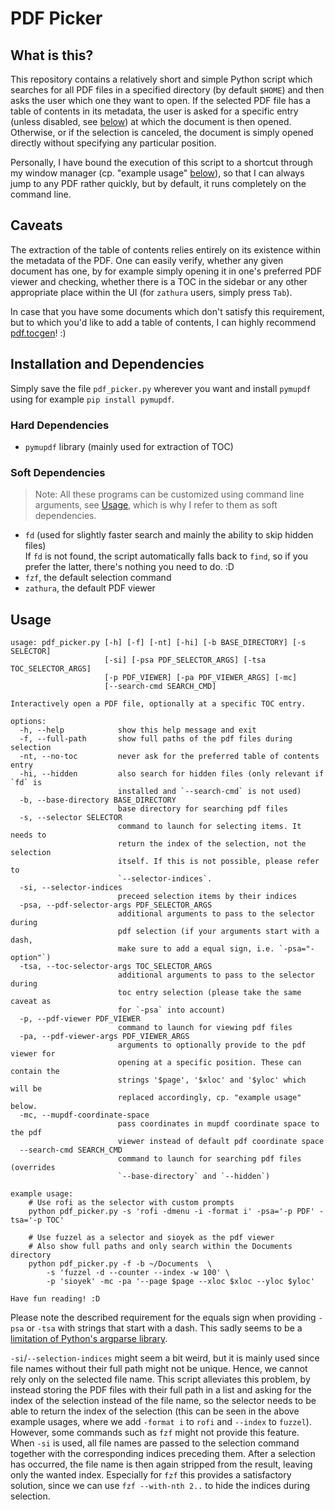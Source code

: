# PDF Picker

## What is this?
This repository contains a relatively short and simple Python script which searches for all PDF files in a specified directory (by default `$HOME`) and then asks the user which one they want to open.
If the selected PDF file has a table of contents in its metadata, the user is asked for a specific entry (unless disabled, see [below](#Usage)) at which the document is then opened.
Otherwise, or if the selection is canceled, the document is simply opened directly without specifying any particular position.

Personally, I have bound the execution of this script to a shortcut through my window manager (cp. "example usage" [below](#Usage)), so that I can always jump to any PDF rather quickly, but by default, it runs completely on the command line.

## Caveats
The extraction of the table of contents relies entirely on its existence within the metadata of the PDF.
One can easily verify, whether any given document has one, by for example simply opening it in one's preferred PDF viewer and checking, whether there is a TOC in the sidebar or any other appropriate place within the UI (for `zathura` users, simply press `Tab`).

In case that you have some documents which don't satisfy this requirement, but to which you'd like to add a table of contents, I can highly recommend [pdf.tocgen](https://github.com/Krasjet/pdf.tocgen)! :)

## Installation and Dependencies

Simply save the file `pdf_picker.py` wherever you want and install `pymupdf` using for example `pip install pymupdf`.

### Hard Dependencies
- `pymupdf` library (mainly used for extraction of TOC)

### Soft Dependencies

> Note: All these programs can be customized using command line arguments, see [Usage](#Usage), which is why I refer to them as soft dependencies.

- `fd` (used for slightly faster search and mainly the ability to skip hidden files)  
    If `fd` is not found, the script automatically falls back to `find`, so if you prefer the latter, there's nothing you need to do. :D
- `fzf`, the default selection command
- `zathura`, the default PDF viewer

## Usage

```
usage: pdf_picker.py [-h] [-f] [-nt] [-hi] [-b BASE_DIRECTORY] [-s SELECTOR]
                     [-si] [-psa PDF_SELECTOR_ARGS] [-tsa TOC_SELECTOR_ARGS]
                     [-p PDF_VIEWER] [-pa PDF_VIEWER_ARGS] [-mc]
                     [--search-cmd SEARCH_CMD]

Interactively open a PDF file, optionally at a specific TOC entry.

options:
  -h, --help            show this help message and exit
  -f, --full-path       show full paths of the pdf files during selection
  -nt, --no-toc         never ask for the preferred table of contents entry
  -hi, --hidden         also search for hidden files (only relevant if `fd` is
                        installed and `--search-cmd` is not used)
  -b, --base-directory BASE_DIRECTORY
                        base directory for searching pdf files
  -s, --selector SELECTOR
                        command to launch for selecting items. It needs to
                        return the index of the selection, not the selection
                        itself. If this is not possible, please refer to
                        `--selector-indices`.
  -si, --selector-indices
                        preceed selection items by their indices
  -psa, --pdf-selector-args PDF_SELECTOR_ARGS
                        additional arguments to pass to the selector during
                        pdf selection (if your arguments start with a dash,
                        make sure to add a equal sign, i.e. `-psa="-option"`)
  -tsa, --toc-selector-args TOC_SELECTOR_ARGS
                        additional arguments to pass to the selector during
                        toc entry selection (please take the same caveat as
                        for `-psa` into account)
  -p, --pdf-viewer PDF_VIEWER
                        command to launch for viewing pdf files
  -pa, --pdf-viewer-args PDF_VIEWER_ARGS
                        arguments to optionally provide to the pdf viewer for
                        opening at a specific position. These can contain the
                        strings '$page', '$xloc' and '$yloc' which will be
                        replaced accordingly, cp. "example usage" below.
  -mc, --mupdf-coordinate-space
                        pass coordinates in mupdf coordinate space to the pdf
                        viewer instead of default pdf coordinate space
  --search-cmd SEARCH_CMD
                        command to launch for searching pdf files (overrides
                        `--base-directory` and `--hidden`)

example usage:
    # Use rofi as the selector with custom prompts
    python pdf_picker.py -s 'rofi -dmenu -i -format i' -psa='-p PDF' -tsa='-p TOC'

    # Use fuzzel as a selector and sioyek as the pdf viewer
    # Also show full paths and only search within the Documents directory
    python pdf_picker.py -f -b ~/Documents  \
        -s 'fuzzel -d --counter --index -w 100' \
        -p 'sioyek' -mc -pa '--page $page --xloc $xloc --yloc $yloc'

Have fun reading! :D
```

Please note the described requirement for the equals sign when providing `-psa` or `-tsa` with strings that start with a dash.
This sadly seems to be a [limitation of Python's argparse library](https://github.com/python/cpython/issues/53580).

`-si`/`--selection-indices` might seem a bit weird, but it is mainly used since file names without their full path might not be unique.
Hence, we cannot rely only on the selected file name.
This script alleviates this problem, by instead storing the PDF files with their full path in a list and asking for the index of the selection instead of the file name, so the selector needs to be able to return the index of the selection (this can be seen in the above example usages, where we add `-format i` to `rofi` and `--index` to `fuzzel`).
However, some commands such as `fzf` might not provide this feature.
When `-si` is used, all file names are passed to the selection command together with the corresponding indices preceding them.
After a selection has occurred, the file name is then again stripped from the result, leaving only the wanted index.
Especially for `fzf` this provides a satisfactory solution, since we can use `fzf --with-nth 2..` to hide the indices during selection.
